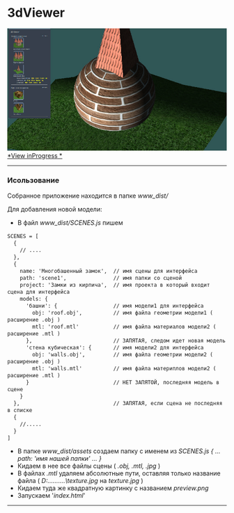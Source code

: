 
# 3dViewer

![pic](https://github.com/fire888/3dViewer/blob/master/www_dist/styles/screenshot.jpg)  
[*View inProgress *](http://js.otrisovano.ru/tests/180816Viewer/master)

____

### Исользование

Собранное приложение находится в папке *www_dist/*

Для добавления новой модели: 
* В файл *www_dist/SCENES.js* пишем
```
SCENES = [
  {
    // ....
  },
  {
    name: 'Многобашенный замок',  // имя сцены для интерфейса 
    path: 'scene1',               // имя папки со сценой
    project: 'Замки из кирпича',  // имя проекта в который входит сцена для интерфейса         
    models: {
      'башни': {                  // имя модели1 для интерфейса
        obj: 'roof.obj',          // имя файла геометрии модели1 ( расширение .obj )
        mtl: 'roof.mtl'           // имя файла материалов модели2 ( расширение .mtl )
      },                          // ЗАПЯТАЯ, следом идет новая модель  
      'стена кубическая': {       // имя модели2 для интерфейса 
        obj: 'walls.obj',         // имя файла геометрии модели2 ( расширение .obj )
        mtl: 'walls.mtl'          // имя файла материплов модели2 ( расширение .mtl ) 
      }                           // НЕТ ЗАПЯТОЙ, последняя модель в сцене 
    }
  },                              // ЗАПЯТАЯ, если сцена не последняя в списке 
  {
    //.....
  }
]
```
* В папке *www_dist/assets* создаем папку с именем из *SCENES.js { ... path: '*имя нашей папки*' ... }*  
* Кидаем в нее все файлы сцены ( *.obj, .mtl, .jpg* )
* В файлах *.mtl* удаляем абсолютные пути, оставляя только название файла ( *D:\...\....\...\texture.jpg* на *texture.jpg* )
* Кидаем туда же квадратную картинку с названием *preview.png*   
* Запускаем '*index.html*'

____